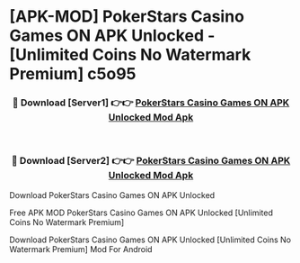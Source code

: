 # [APK-MOD] PokerStars Casino Games ON APK Unlocked - [Unlimited Coins No Watermark Premium] c5o95



<div align="center">
<h3>🔴 Download [Server1] 👉👉 <a href="https://momento.my/?title=PokerStars_Casino_Games_ON_APK_Unlocked">PokerStars Casino Games ON APK Unlocked Mod Apk</a></h3><br>

<h3>🔴 Download [Server2] 👉👉 <a href="https://momento.my/?title=PokerStars_Casino_Games_ON_APK_Unlocked">PokerStars Casino Games ON APK Unlocked Mod Apk</a></h3>
</div>



Download PokerStars Casino Games ON APK Unlocked 

Free APK MOD PokerStars Casino Games ON APK Unlocked [Unlimited Coins No Watermark Premium]

Download PokerStars Casino Games ON APK Unlocked [Unlimited Coins No Watermark Premium] Mod For Android
